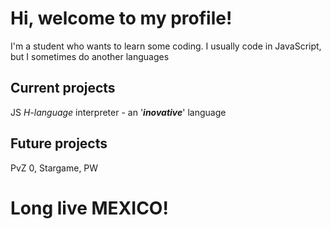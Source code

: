 # Hi, welcome to my profile!
 I'm a student who wants to learn some coding. I usually code in JavaScript, but I sometimes do another languages
 ## Current projects
 JS  *H-language* interpreter - an '***inovative***' language
 ## Future projects
 PvZ 0, Stargame, PW
# Long live MEXICO!
